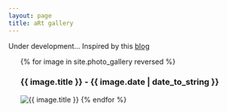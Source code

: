 ```yaml
---
layout: page
title: aRt gallery
---
```


Under development... Inspired by this [blog](http://accidental-art.tumblr.com/)

<ul class="gallery">
  {% for image in site.photo_gallery reversed %}
    <h3 class="image-title">{{ image.title }} - {{ image.date | date_to_string }} </h3>
      <img src="{{ image.image_path }}" alt="{{ image.title }}"/>
  {% endfor %}
</ul>